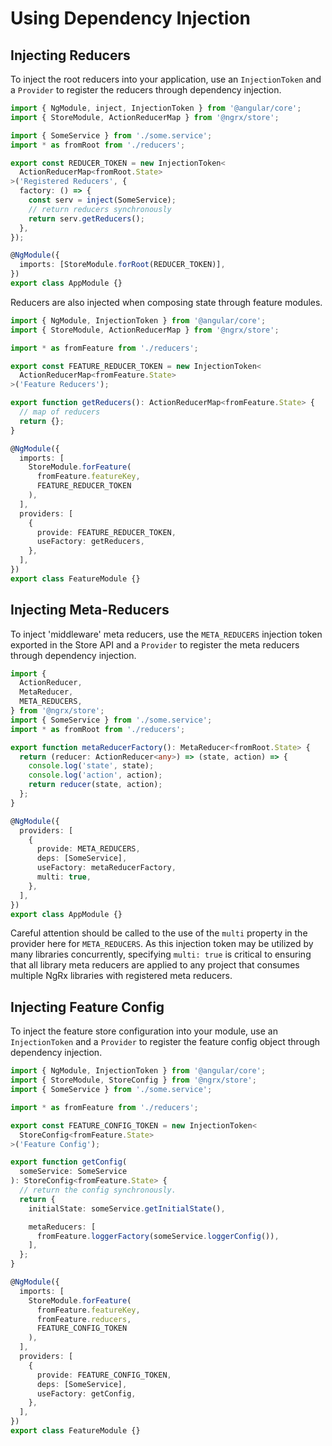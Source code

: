 # Using Dependency Injection

## Injecting Reducers

To inject the root reducers into your application, use an `InjectionToken` and a `Provider` to register the reducers through dependency injection.

<ngrx-code-example header="app.module.ts">

```ts
import { NgModule, inject, InjectionToken } from '@angular/core';
import { StoreModule, ActionReducerMap } from '@ngrx/store';

import { SomeService } from './some.service';
import * as fromRoot from './reducers';

export const REDUCER_TOKEN = new InjectionToken<
  ActionReducerMap<fromRoot.State>
>('Registered Reducers', {
  factory: () => {
    const serv = inject(SomeService);
    // return reducers synchronously
    return serv.getReducers();
  },
});

@NgModule({
  imports: [StoreModule.forRoot(REDUCER_TOKEN)],
})
export class AppModule {}
```

</ngrx-code-example>

Reducers are also injected when composing state through feature modules.

<ngrx-code-example header="feature.module.ts">

```ts
import { NgModule, InjectionToken } from '@angular/core';
import { StoreModule, ActionReducerMap } from '@ngrx/store';

import * as fromFeature from './reducers';

export const FEATURE_REDUCER_TOKEN = new InjectionToken<
  ActionReducerMap<fromFeature.State>
>('Feature Reducers');

export function getReducers(): ActionReducerMap<fromFeature.State> {
  // map of reducers
  return {};
}

@NgModule({
  imports: [
    StoreModule.forFeature(
      fromFeature.featureKey,
      FEATURE_REDUCER_TOKEN
    ),
  ],
  providers: [
    {
      provide: FEATURE_REDUCER_TOKEN,
      useFactory: getReducers,
    },
  ],
})
export class FeatureModule {}
```

</ngrx-code-example>

## Injecting Meta-Reducers

To inject 'middleware' meta reducers, use the `META_REDUCERS` injection token exported in
the Store API and a `Provider` to register the meta reducers through dependency
injection.

<ngrx-code-example header="app.module.ts">

```ts
import {
  ActionReducer,
  MetaReducer,
  META_REDUCERS,
} from '@ngrx/store';
import { SomeService } from './some.service';
import * as fromRoot from './reducers';

export function metaReducerFactory(): MetaReducer<fromRoot.State> {
  return (reducer: ActionReducer<any>) => (state, action) => {
    console.log('state', state);
    console.log('action', action);
    return reducer(state, action);
  };
}

@NgModule({
  providers: [
    {
      provide: META_REDUCERS,
      deps: [SomeService],
      useFactory: metaReducerFactory,
      multi: true,
    },
  ],
})
export class AppModule {}
```

</ngrx-code-example>

<ngrx-docs-alert type="inform">

Careful attention should be called to the use of the `multi`
property in the provider here for `META_REDUCERS`. As this injection token may be utilized
by many libraries concurrently, specifying `multi: true` is critical to ensuring that all
library meta reducers are applied to any project that consumes multiple NgRx libraries with
registered meta reducers.

</ngrx-docs-alert>

## Injecting Feature Config

To inject the feature store configuration into your module, use an `InjectionToken` and a `Provider` to register the feature config object through dependency injection.

<ngrx-code-example header="feature.module.ts">

```ts
import { NgModule, InjectionToken } from '@angular/core';
import { StoreModule, StoreConfig } from '@ngrx/store';
import { SomeService } from './some.service';

import * as fromFeature from './reducers';

export const FEATURE_CONFIG_TOKEN = new InjectionToken<
  StoreConfig<fromFeature.State>
>('Feature Config');

export function getConfig(
  someService: SomeService
): StoreConfig<fromFeature.State> {
  // return the config synchronously.
  return {
    initialState: someService.getInitialState(),

    metaReducers: [
      fromFeature.loggerFactory(someService.loggerConfig()),
    ],
  };
}

@NgModule({
  imports: [
    StoreModule.forFeature(
      fromFeature.featureKey,
      fromFeature.reducers,
      FEATURE_CONFIG_TOKEN
    ),
  ],
  providers: [
    {
      provide: FEATURE_CONFIG_TOKEN,
      deps: [SomeService],
      useFactory: getConfig,
    },
  ],
})
export class FeatureModule {}
```

</ngrx-code-example>
